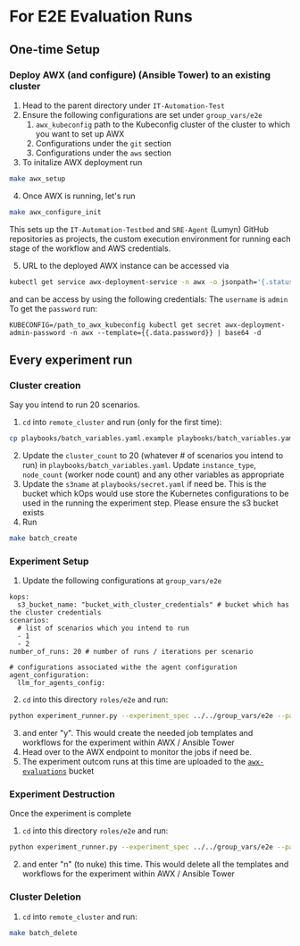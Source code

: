 # For E2E Evaluation Runs

## One-time Setup
### Deploy AWX (and configure) (Ansible Tower)  to an existing cluster
1. Head to the parent directory under `IT-Automation-Test`
2. Ensure the following configurations are set under `group_vars/e2e`
    1. `awx_kubeconfig` path to the Kubeconfig cluster of the cluster to which you want to set up AWX
    2. Configurations under the `git` section
    3. Configurations under the `aws` section
3. To initalize AWX deployment run
```bash
make awx_setup
```
4. Once AWX is running,  let's run
```bash
make awx_configure_init
```
This sets up the `IT-Automation-Testbed` and `SRE-Agent` (Lumyn) GitHub repositories as projects, the custom execution environment for running each stage of the workflow and AWS credentials. 

5. URL to the deployed AWX instance can be accessed via
```bash
kubectl get service awx-deployment-service -n awx -o jsonpath='{.status.loadBalancer.ingress[0].hostname}'
```
and can be access by using the following credentials:
The `username` is `admin`
To get the `password` run:
```
KUBECONFIG=/path_to_awx_kubeconfig kubectl get secret awx-deployment-admin-password -n awx --template={{.data.password}} | base64 -d
```

## Every experiment run
### Cluster creation
Say you intend to run 20 scenarios. 
1. `cd` into `remote_cluster` and run (only for the first time):
```bash
cp playbooks/batch_variables.yaml.example playbooks/batch_variables.yaml
```
2. Update the `cluster_count` to 20 (whatever # of scenarios you intend to run) in `playbooks/batch_variables.yaml`. Update `instance_type`, `node_count` (worker node count) and any other variables as appropriate
3. Update the `s3name` at `playbooks/secret.yaml` if need be. This is the bucket which kOps would use store the Kubernetes configurations to be used in the running the experiment step. Please ensure the s3 bucket exists
4. Run
```bash
make batch_create
```

### Experiment Setup
1. Update the following configurations at `group_vars/e2e`
```
kops:
  s3_bucket_name: "bucket_with_cluster_credentials" # bucket which has the cluster credentials
scenarios:
  # list of scenarios which you intend to run
  - 1
  - 2
number_of_runs: 20 # number of runs / iterations per scenario

# configurations associated withe the agent configuration
agent_configuration:
  llm_for_agents_config:
```
2. `cd` into this directory `roles/e2e` and run:
```bash
python experiment_runner.py --experiment_spec ../../group_vars/e2e --path ../../
```
3. and enter "y". This would create the needed job templates and workflows for the experiment within AWX / Ansible Tower
4. Head over to the AWX endpoint to monitor the jobs if need be.
5. The experiment outcom runs at this time are uploaded to the [`awx-evaluations`](https://us-east-2.console.aws.amazon.com/s3/buckets/awx-evaluations?region=us-east-2&bucketType=general&tab=objects) bucket 

### Experiment Destruction
Once the experiment is complete
1. `cd` into this directory `roles/e2e` and run:
```bash
python experiment_runner.py --experiment_spec ../../group_vars/e2e --path ../../
```
2. and enter "n" (to nuke) this time. This would delete all the templates and workflows for the experiment within AWX / Ansible Tower

### Cluster Deletion
1. `cd` into `remote_cluster` and run:
```bash
make batch_delete
```